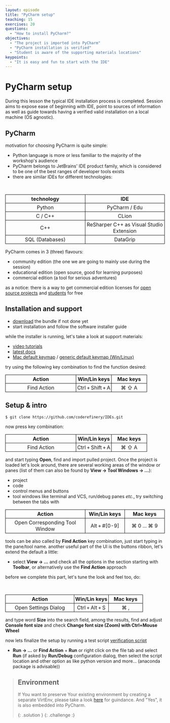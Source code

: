 ```yaml
---
layout: episode
title: "PyCharm setup"
teaching: 15
exercises: 20
questions:
  - "How to install PyCharm?"
objectives:
  - "The project is imported into PyCharm"
  - "PyCharm installation is verified"
  - "Student is aware of the supporting materials locations"
keypoints:
  - "It is easy and fun to start with the IDE"
---
```


# PyCharm setup

During this lesson the typical IDE installation process is completed. Session aims to expose ease of beginning with IDE, point to sources of information as well as guide towards having a verified valid installation on a local machine (OS agnostic). 

## PyCharm

motivation for choosing PyCharm is quite simple: 
- Python language is more or less familiar to the majority of the workshop's audience
- PyCharm belongs to JetBrains' IDE product family, which is considered to be one of the best ranges of developer tools exists
- there are similar IDEs for different technologies:

<br/>
<table style="width:100%;">
  <tr>
    <th style="text-align: center; border: 1px solid black; padding: 3px; width:50%"> technology </th>
    <th style="text-align: center; border: 1px solid black; padding: 3px; width:50%"> IDE </th> 
  </tr>
  <tr>
    <td style="text-align: center; border: 1px solid black; padding: 3px;"> Python </td>
    <td style="text-align: center; border: 1px solid black; padding: 3px;"> PyCharm / Edu </td> 
  </tr>  
  <tr>
    <td style="text-align: center; border: 1px solid black; padding: 3px;"> C / C++ </td>
    <td style="text-align: center; border: 1px solid black; padding: 3px;"> CLion </td> 
  </tr>
  <tr>
    <td style="text-align: center; border: 1px solid black; padding: 3px;"> C++ </td>
    <td style="text-align: center; border: 1px solid black; padding: 3px;"> ReSharper C++ as Visual Studio Extension </td> 
  </tr>
  <tr>
    <td style="text-align: center; border: 1px solid black; padding: 3px;"> SQL (Databases) </td>
    <td style="text-align: center; border: 1px solid black; padding: 3px;"> DataGrip </td> 
  </tr>
</table>

PyCharm comes in 3 (three) flavours:
- community edition (the one we are going to mainly use during the session)
- educational edition (open source, good for learning purposes)
- commercial edition (a tool for serious adventures)

as a notice: there is a way to get commercial edition licenses for [open source projects](https://www.jetbrains.com/buy/opensource/#application-rules) and [students](https://www.jetbrains.com/student/) for free

## Installation and support

- [download](https://www.jetbrains.com/pycharm/download) the bundle if not done yet
- start installation and follow the software installer guide

while the installer is running, let's take a look at support materials:
- [video tutorials](https://www.youtube.com/playlist?list=PLQ176FUIyIUZ1mwB-uImQE-gmkwzjNLjP)
- [latest docs](https://www.jetbrains.com/help/pycharm/2017.1/meet-pycharm.html)
- [Mac default keymap](https://resources.jetbrains.com/storage/products/pycharm/docs/PyCharm_ReferenceCard_mac.pdf) / [generic default keymap (Win/Linux)](https://resources.jetbrains.com/storage/products/pycharm/docs/PyCharm_ReferenceCard.pdf)

try using the following key combination to find the function desired:

<table style="width:100%;">
  <tr>
    <th style="text-align: center; border: 1px solid black; padding: 3px; width:50%"> Action </th>
    <th style="text-align: center; border: 1px solid black; padding: 3px; width:25%"> Win/Lin keys </th> 
    <th style="text-align: center; border: 1px solid black; padding: 3px; width:25%"> Mac keys </th>
  </tr>
  <tr>
    <td style="text-align: center; border: 1px solid black; padding: 3px;"> Find Action </td>
    <td style="text-align: center; border: 1px solid black; padding: 3px;"> Ctrl + Shift + A </td> 
    <td style="text-align: center; border: 1px solid black; padding: 3px;"> ⌘ ⇧ A  </td>
  </tr>
</table>

## Setup & intro

```shell
$ git clone https://github.com/coderefinery/IDEs.git
```
now press key combination:

<table style="width:100%;">
  <tr>
    <th style="text-align: center; border: 1px solid black; padding: 3px; width:50%"> Action </th>
    <th style="text-align: center; border: 1px solid black; padding: 3px; width:25%"> Win/Lin keys </th> 
    <th style="text-align: center; border: 1px solid black; padding: 3px; width:25%"> Mac keys </th>
  </tr>
  <tr>
    <td style="text-align: center; border: 1px solid black; padding: 3px;"> Find Action </td>
    <td style="text-align: center; border: 1px solid black; padding: 3px;"> Ctrl + Shift + A </td> 
    <td style="text-align: center; border: 1px solid black; padding: 3px;"> ⌘ ⇧ A  </td>
  </tr>
</table>

and start typing **Open**, find and import pulled project. Once the project is loaded let's look around, there are several working areas of the window or panes (list of them can also be found by **View -> Tool Windows -> ...**):

- project 
- code
- control menus and buttons
- tool windows like terminal and VCS, run/debug panes _etc._, try switching between the tabs with 

<table style="width:100%;">
  <tr>
    <th style="text-align: center; border: 1px solid black; padding: 3px; width:50%"> Action </th>
    <th style="text-align: center; border: 1px solid black; padding: 3px; width:25%"> Win/Lin keys </th> 
    <th style="text-align: center; border: 1px solid black; padding: 3px; width:25%"> Mac keys </th>
  </tr>
  <tr>
    <td style="text-align: center; border: 1px solid black; padding: 3px;"> Open Corresponding Tool Window </td>
    <td style="text-align: center; border: 1px solid black; padding: 3px;"> Alt + #[0-9] </td>
    <td style="text-align: center; border: 1px solid black; padding: 3px;"> ⌘ 0 ... ⌘ 9 </td>
  </tr>
</table>

tools can be also called by **Find Action** key combination, just start typing in the pane/tool name. another useful part of the UI is the buttons ribbon, let's extend the default a little:

- select **View -> ...** and check all the options in the section starting with **Toolbar**, or alternatively use the **Find Action** approach

before we complete this part, let's tune the look and feel too, do: 

<br/>
<table style="width:100%;">
  <tr>
    <th style="text-align: center; border: 1px solid black; padding: 3px; width:50%"> Action </th>
    <th style="text-align: center; border: 1px solid black; padding: 3px; width:25%"> Win/Lin keys </th> 
    <th style="text-align: center; border: 1px solid black; padding: 3px; width:25%"> Mac keys </th>
  </tr>
  <tr>
    <td style="text-align: center; border: 1px solid black; padding: 3px;"> Open Settings Dialog </td>
    <td style="text-align: center; border: 1px solid black; padding: 3px;"> Ctrl + Alt + S </td> 
    <td style="text-align: center; border: 1px solid black; padding: 3px;"> ⌘ , </td>
  </tr>
</table>

and type word **Size** into the search field, among the results, find and adjust **Console font size** and check **Change font size (Zoom) with Ctrl+Mouse Wheel**

now lets finalize the setup by running a test script [verification script](https://github.com/coderefinery/IDEs/blob/gh-pages/verify.py)
- **Run -> ...** or **Find Action** + **Run** or right click on the file tab and select **Run**
(if asked by **Run/Debug** configuration dialog, then select the script location and other option as like python version and more... (anaconda package is advisable))

> ## Environment
> If You want to preserve Your existing environment by creating a separate VirtEnv, please take a look [here]({{site.baseurl}}/03-features/#virtualenv-7) for guindance. And "Yes", it is also embedded into PyCharm.
>
> {: .solution }
{: .challenge :}